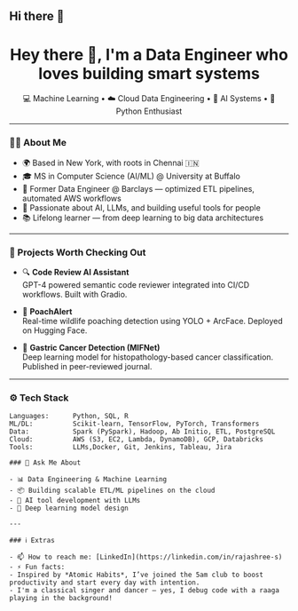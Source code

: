 ## Hi there 👋
<h1 align="center">Hey there 👋, I'm a Data Engineer who loves building smart systems</h1>

<p align="center">
  💻 Machine Learning • ☁️ Cloud Data Engineering • 🧠 AI Systems • 🐍 Python Enthusiast
</p>

---

### 👨‍💻 About Me

- 🌍 Based in New York, with roots in Chennai 🇮🇳  
- 🎓 MS in Computer Science (AI/ML) @ University at Buffalo  
- 💼 Former Data Engineer @ Barclays — optimized ETL pipelines, automated AWS workflows  
- 🧠 Passionate about AI, LLMs, and building useful tools for people  
- 📚 Lifelong learner — from deep learning to big data architectures

---

### 🚀 Projects Worth Checking Out

- 🔍 **Code Review AI Assistant**  
  GPT-4 powered semantic code reviewer integrated into CI/CD workflows. Built with Gradio.

- 🐾 **PoachAlert**  
  Real-time wildlife poaching detection using YOLO + ArcFace. Deployed on Hugging Face.

- 🧬 **Gastric Cancer Detection (MIFNet)**  
  Deep learning model for histopathology-based cancer classification. Published in peer-reviewed journal.

---

### ⚙️ Tech Stack

```text
Languages:      Python, SQL, R  
ML/DL:          Scikit-learn, TensorFlow, PyTorch, Transformers  
Data:           Spark (PySpark), Hadoop, Ab Initio, ETL, PostgreSQL  
Cloud:          AWS (S3, EC2, Lambda, DynamoDB), GCP, Databricks  
Tools:          LLMs,Docker, Git, Jenkins, Tableau, Jira

### 💬 Ask Me About

- 📊 Data Engineering & Machine Learning  
- 📦 Building scalable ETL/ML pipelines on the cloud  
- 🤖 AI tool development with LLMs  
- 🧠 Deep learning model design

---

### ℹ️ Extras

- 📫 How to reach me: [LinkedIn](https://linkedin.com/in/rajashree-s)  
- ⚡ Fun facts:
- Inspired by *Atomic Habits*, I’ve joined the 5am club to boost productivity and start every day with intention.
- I'm a classical singer and dancer — yes, I debug code with a raaga playing in the background!

